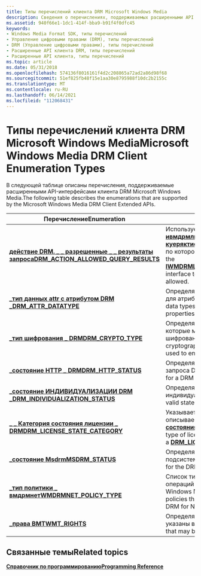 ```yaml
---
title: Типы перечислений клиента DRM Microsoft Windows Media
description: Сведения о перечислениях, поддерживаемых расширенными API клиента DRM Microsoft Windows Media.
ms.assetid: 940f66e1-1dc1-414f-bba9-b91f4f0dfc45
keywords:
- Windows Media Format SDK, типы перечислений
- Управление цифровыми правами (DRM), типы перечислений
- DRM (Управление цифровыми правами), типы перечислений
- Расширенные API клиента DRM, типы перечислений
- Расширенные API клиента, типы перечислений
ms.topic: article
ms.date: 05/31/2018
ms.openlocfilehash: 574136f8016161f4d2c208865a72ad2a86d98f68
ms.sourcegitcommit: 51ef825fb48f15e1aa30e8795988f10dc2b2155c
ms.translationtype: MT
ms.contentlocale: ru-RU
ms.lasthandoff: 06/14/2021
ms.locfileid: "112068431"
---
```

# <a name="microsoft-windows-media-drm-client-enumeration-types"></a><span data-ttu-id="c68ba-108">Типы перечислений клиента DRM Microsoft Windows Media</span><span class="sxs-lookup"><span data-stu-id="c68ba-108">Microsoft Windows Media DRM Client Enumeration Types</span></span>

<span data-ttu-id="c68ba-109">В следующей таблице описаны перечисления, поддерживаемые расширенными API-интерфейсами клиента DRM Microsoft Windows Media.</span><span class="sxs-lookup"><span data-stu-id="c68ba-109">The following table describes the enumerations that are supported by the Microsoft Windows Media DRM Client Extended APIs.</span></span>



| <span data-ttu-id="c68ba-110">Перечисление</span><span class="sxs-lookup"><span data-stu-id="c68ba-110">Enumeration</span></span>                                                                      | <span data-ttu-id="c68ba-111">Описание</span><span class="sxs-lookup"><span data-stu-id="c68ba-111">Description</span></span>                                                                                                                                                   |
|----------------------------------------------------------------------------------|---------------------------------------------------------------------------------------------------------------------------------------------------------------|
| [<span data-ttu-id="c68ba-112">**действие DRM. \_ \_ разрешенные \_ \_ результаты запроса**</span><span class="sxs-lookup"><span data-stu-id="c68ba-112">**DRM\_ACTION\_ALLOWED\_QUERY\_RESULTS**</span></span>](drm-action-allowed-query-results.md) | <span data-ttu-id="c68ba-113">Используется интерфейсом [**ивмдрмлиценсекуери:: куеряктионалловед**](iwmdrmlicensequery-queryactionallowed.md) для указания причины, по которой действие не разрешено.</span><span class="sxs-lookup"><span data-stu-id="c68ba-113">Used by the [**IWMDRMLicenseQuery::QueryActionAllowed**](iwmdrmlicensequery-queryactionallowed.md) interface to specify the reason an action is not allowed.</span></span> |
| [<span data-ttu-id="c68ba-114">**\_тип данных attr с атрибутом DRM \_**</span><span class="sxs-lookup"><span data-stu-id="c68ba-114">**DRM\_ATTR\_DATATYPE**</span></span>](drm-attr-datatype.md)                                 | <span data-ttu-id="c68ba-115">Определяет типы данных, используемые для атрибутов и свойств DRM.</span><span class="sxs-lookup"><span data-stu-id="c68ba-115">Defines the data types used for DRM attributes and properties.</span></span>                                                                                                |
| [<span data-ttu-id="c68ba-116">**\_тип шифрования \_ DRM**</span><span class="sxs-lookup"><span data-stu-id="c68ba-116">**DRM\_CRYPTO\_TYPE**</span></span>](drm-crypto-type.md)                                     | <span data-ttu-id="c68ba-117">Определяет типы алгоритмов шифрования, которые могут использоваться для шифрования содержимого.</span><span class="sxs-lookup"><span data-stu-id="c68ba-117">Defines the cryptographic algorithm types that can be used to encrypt content.</span></span>                                                                                |
| [<span data-ttu-id="c68ba-118">**\_состояние HTTP \_ DRM**</span><span class="sxs-lookup"><span data-stu-id="c68ba-118">**DRM\_HTTP\_STATUS**</span></span>](drmdrm-http-status.md)                                  | <span data-ttu-id="c68ba-119">Определяет диапазон состояний HTTP для запроса DRM.</span><span class="sxs-lookup"><span data-stu-id="c68ba-119">Defines a range of HTTP states for a DRM request.</span></span>                                                                                                             |
| [<span data-ttu-id="c68ba-120">**\_состояние ИНДИВИДУАЛИЗАЦИИ DRM \_**</span><span class="sxs-lookup"><span data-stu-id="c68ba-120">**DRM\_INDIVIDUALIZATION\_STATUS**</span></span>](drmdrm-individualization-status.md)        | <span data-ttu-id="c68ba-121">Определяет допустимые состояния для индивидуальной защиты DRM.</span><span class="sxs-lookup"><span data-stu-id="c68ba-121">Defines the valid states for DRM individualization.</span></span>                                                                                                           |
| [<span data-ttu-id="c68ba-122">**\_ \_ Категория состояния лицензии \_ DRM**</span><span class="sxs-lookup"><span data-stu-id="c68ba-122">**DRM\_LICENSE\_STATE\_CATEGORY**</span></span>](drmdrm-license-state-category.md)           | <span data-ttu-id="c68ba-123">Указывает тип ограничения лицензии, описываемого структурой [**\_ \_ \_ данных состояния лицензии DRM**](drmdrm-license-state-data.md) .</span><span class="sxs-lookup"><span data-stu-id="c68ba-123">Specifies the type of license restriction that is described by a [**DRM\_LICENSE\_STATE\_DATA**](drmdrm-license-state-data.md) structure.</span></span>                    |
| [<span data-ttu-id="c68ba-124">**\_состояние Msdrm**</span><span class="sxs-lookup"><span data-stu-id="c68ba-124">**MSDRM\_STATUS**</span></span>](msdrm-status.md)                                            | <span data-ttu-id="c68ba-125">Определяет условия состояния для подсистемы DRM.</span><span class="sxs-lookup"><span data-stu-id="c68ba-125">Defines status conditions for the DRM subsystem.</span></span>                                                                                                              |
| [<span data-ttu-id="c68ba-126">**\_тип политики \_ вмдрмнет**</span><span class="sxs-lookup"><span data-stu-id="c68ba-126">**WMDRMNET\_POLICY\_TYPE**</span></span>](wmdrmnet-policy-type.md)                           | <span data-ttu-id="c68ba-127">Список типов политик, доступных для операций с сетевыми устройствами Windows Media DRM.</span><span class="sxs-lookup"><span data-stu-id="c68ba-127">Lists the types of policies that are available for Windows Media DRM for Network Devices operations.</span></span>                                                          |
| [<span data-ttu-id="c68ba-128">**\_права ВМТ**</span><span class="sxs-lookup"><span data-stu-id="c68ba-128">**WMT\_RIGHTS**</span></span>](drm-wmt-rights.md)                                            | <span data-ttu-id="c68ba-129">Определяет права, которые могут быть указаны в лицензии DRM.</span><span class="sxs-lookup"><span data-stu-id="c68ba-129">Defines the rights that may be specified in a DRM license.</span></span>                                                                                                    |



 

## <a name="related-topics"></a><span data-ttu-id="c68ba-130">Связанные темы</span><span class="sxs-lookup"><span data-stu-id="c68ba-130">Related topics</span></span>

<dl> <dt>

[<span data-ttu-id="c68ba-131">**Справочник по программированию**</span><span class="sxs-lookup"><span data-stu-id="c68ba-131">**Programming Reference**</span></span>](drm-programming-reference.md)
</dt> </dl>

 

 




